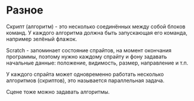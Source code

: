 # Разное
Скрипт (алгоритм) - это несколько соединённых между собой блоков команд. У каждого алгоритма должна быть запускающая его команда, например зелёный флажок.

Scratch - запоминает состояние спрайтов, на момент окончания программы, поэтому нужно каждому спрайту и фону задавать начальные данные: положение, видимость, размер, направление и т.п.

У каждого спрайта может одновременно работать несколько алгоритмов (скриптов), это называется параллельная задача.

Сцене тоже можно задавать алгоритмы.
